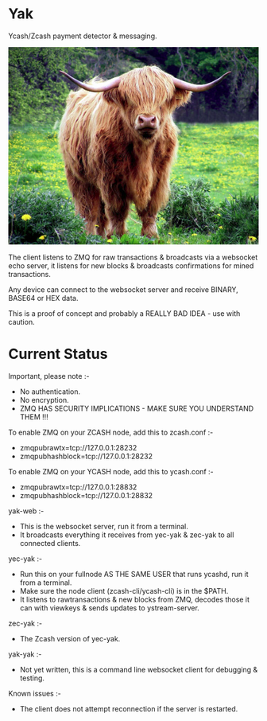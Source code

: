 # Yak
Ycash/Zcash payment detector &amp; messaging.

![Go on, call me Fluffy one more time!](https://github.com/ChileBob/Yak/blob/main/images/yak-600x473.png?raw=true)

The client listens to ZMQ for raw transactions & broadcasts via a websocket echo server, it listens for new blocks & broadcasts confirmations for mined transactions.

Any device can connect to the websocket server and receive BINARY, BASE64 or HEX data.

This is a proof of concept and probably a REALLY BAD IDEA - use with caution.

# Current Status

Important, please note :- 
- No authentication.
- No encryption.
- ZMQ HAS SECURITY IMPLICATIONS - MAKE SURE YOU UNDERSTAND THEM !!!

To enable ZMQ on your ZCASH node, add this to zcash.conf :-  
- zmqpubrawtx=tcp://127.0.0.1:28232
- zmqpubhashblock=tcp://127.0.0.1:28232

To enable ZMQ on your YCASH node, add this to ycash.conf :-  
- zmqpubrawtx=tcp://127.0.0.1:28832
- zmqpubhashblock=tcp://127.0.0.1:28832

yak-web :-
- This is the websocket server, run it from a terminal.
- It broadcasts everything it receives from yec-yak & zec-yak to all connected clients.

yec-yak :-
- Run this on your fullnode AS THE SAME USER that runs ycashd, run it from a terminal.
- Make sure the node client (zcash-cli/ycash-cli) is in the $PATH.
- It listens to rawtransactions & new blocks from ZMQ, decodes those it can with viewkeys & sends updates to ystream-server.

zec-yak :-
- The Zcash version of yec-yak.

yak-yak :-
- Not yet written, this is a command line websocket client for debugging & testing.

Known issues :-
- The client does not attempt reconnection if the server is restarted.
